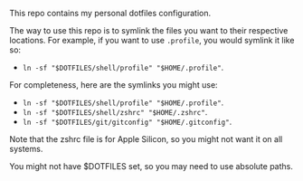This repo contains my personal dotfiles configuration.

The way to use this repo is to symlink the files you want to their respective locations. For example, if you want to use `.profile`, you would symlink it like so:

* `ln -sf "$DOTFILES/shell/profile" "$HOME/.profile"`.

For completeness, here are the symlinks you might use: 

* `ln -sf "$DOTFILES/shell/profile" "$HOME/.profile"`.
* `ln -sf "$DOTFILES/shell/zshrc" "$HOME/.zshrc"`.
* `ln -sf "$DOTFILES/git/gitconfig" "$HOME/.gitconfig"`.

Note that the zshrc file is for Apple Silicon, so you might not want it on all systems.

You might not have $DOTFILES set, so you may need to use absolute paths.
